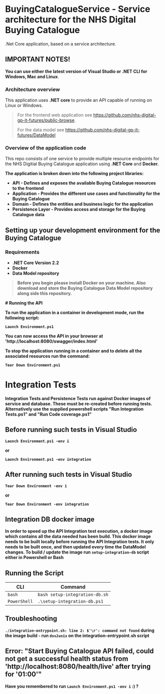 # BuyingCatalogueService - Service architecture for the NHS Digital Buying Catalogue
.Net Core application, based on a service architecture.

## IMPORTANT NOTES!
**You can use either the latest version of Visual Studio or .NET CLI for Windows, Mac and Linux**.

### Architecture overview
This application uses <b>.NET core</b> to provide an API capable of running on Linux or Windows.

> For the frontend web application see <a>https://github.com/nhs-digital-gp-it-futures/public-browse</a>.
> 
> For the data model see <a>https://github.com/nhs-digital-gp-it-futures/DataModel</a>

### Overview of the application code
This repo consists of one service to provide multiple resource endpoints for the NHS Digitial Buying Catalogue application using <b>.NET Core</b> and <b>Docker</a>.

The application is broken down into the following project libraries:

- API - Defines and exposes the available Buying Catalogue resources to the frontend
- Application - Provides the different use cases and functionality for the Buying Catalogue
- Domain - Defines the entities and business logic for the application
- Persistence Layer - Provides access and storage for the Buying Catalogue data

## Setting up your development environment for the Buying Catalogue

### Requirements
- .NET Core Version 2.2
- Docker
- Data Model repository

> Before you begin please install <b>Docker</b> on your machine.
> Also download and store the Buying Catalogue Data Model repository along side this repository.

<p>
# Running the API

To run the application in a container in development mode, run the following script:

```
Launch Environment.ps1
```

You can now access the API in your browser at 'http://localhost:8080/swagger/index.html'

To stop the application running in a container and to delete all the  associated resources run the command:

```
Tear Down Environment.ps1
```

</p>

# Integration Tests

Integration Tests and Persistence Tests run against Docker images of service and database. These must be re-created before running tests.
<br/>
Alternatively use the supplied powershell scripts "Run Integration Tests.ps1" and "Run Code coverage.ps1" 

## Before running such tests in Visual Studio
```
Launch Environment.ps1 -env i
```
or
```
Launch Environment.ps1 -env integration
```



## After running such tests in Visual Studio

```
Tear Down Environment -env i
```
or
```
Tear Down Environment -env integration
```

## Integration DB docker image
In order to speed up the API Integration test execution, a docker image which contains all the data needed has been build. 
This docker image needs to be built locally before running the API Integration tests. It only needs to be built once, and then updated every time the DataModel changes.
To build / update the image run `setup-integration-db` script either in Powershell or Bash

## Running the Script
| CLI | Command |
|---------------|--------------------|
|`bash` | `bash setup-integration-db.sh` |
| `PowerShell` | `.\setup-integration-db.ps1` |

## Troubleshooting
`./integration-entrypoint.sh: line 2: $'\r': command not found` during the image build - run `dos2unix` on the integration-entrypoint.sh script

## Error: "Start Buying Catalogue API failed, could not get a successful health status from 'http://localhost:8080/health/live' after trying for '01:00'"

Have you remembered to run `Launch Environment.ps1 -env i` :) ?